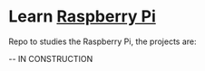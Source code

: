 # Learn [Raspberry Pi](https://www.raspberrypi.org/)

Repo to studies the Raspberry Pi, the projects are:

-- IN CONSTRUCTION

